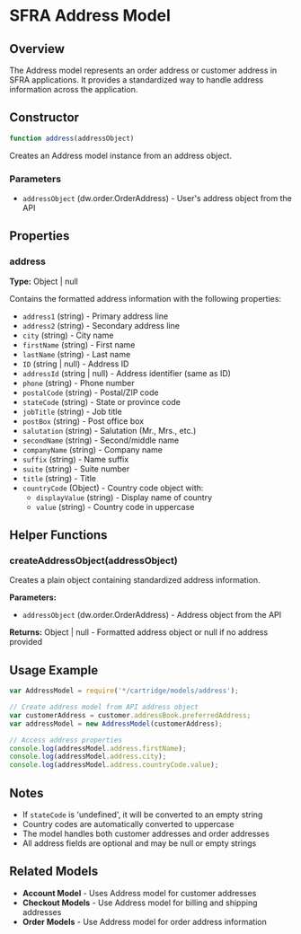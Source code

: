# SFRA Address Model

## Overview

The Address model represents an order address or customer address in SFRA applications. It provides a standardized way to handle address information across the application.

## Constructor

```javascript
function address(addressObject)
```

Creates an Address model instance from an address object.

### Parameters

- `addressObject` (dw.order.OrderAddress) - User's address object from the API

## Properties

### address
**Type:** Object | null

Contains the formatted address information with the following properties:

- `address1` (string) - Primary address line
- `address2` (string) - Secondary address line
- `city` (string) - City name
- `firstName` (string) - First name
- `lastName` (string) - Last name
- `ID` (string | null) - Address ID
- `addressId` (string | null) - Address identifier (same as ID)
- `phone` (string) - Phone number
- `postalCode` (string) - Postal/ZIP code
- `stateCode` (string) - State or province code
- `jobTitle` (string) - Job title
- `postBox` (string) - Post office box
- `salutation` (string) - Salutation (Mr., Mrs., etc.)
- `secondName` (string) - Second/middle name
- `companyName` (string) - Company name
- `suffix` (string) - Name suffix
- `suite` (string) - Suite number
- `title` (string) - Title
- `countryCode` (Object) - Country code object with:
  - `displayValue` (string) - Display name of country
  - `value` (string) - Country code in uppercase

## Helper Functions

### createAddressObject(addressObject)
Creates a plain object containing standardized address information.

**Parameters:**
- `addressObject` (dw.order.OrderAddress) - Address object from the API

**Returns:** Object | null - Formatted address object or null if no address provided

## Usage Example

```javascript
var AddressModel = require('*/cartridge/models/address');

// Create address model from API address object
var customerAddress = customer.addressBook.preferredAddress;
var addressModel = new AddressModel(customerAddress);

// Access address properties
console.log(addressModel.address.firstName);
console.log(addressModel.address.city);
console.log(addressModel.address.countryCode.value);
```

## Notes

- If `stateCode` is 'undefined', it will be converted to an empty string
- Country codes are automatically converted to uppercase
- The model handles both customer addresses and order addresses
- All address fields are optional and may be null or empty strings

## Related Models

- **Account Model** - Uses Address model for customer addresses
- **Checkout Models** - Use Address model for billing and shipping addresses
- **Order Models** - Use Address model for order address information
